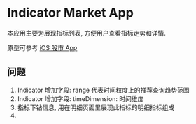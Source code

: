 # Indicator Market App

本应用主要为展现指标列表, 方便用户查看指标走势和详情.

原型可参考 [iOS 股市 App](https://apps.apple.com/cn/app/%E8%82%A1%E5%B8%82/id1069512882?platform=iphone)

## 问题

1. Indicator 增加字段: range 代表时间粒度上的推荐查询趋势范围
2. Indicator 增加字段: timeDimension: 时间维度
3. 指标下钻信息, 用在明细页面里展现此指标的明细指标组成
4. 